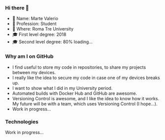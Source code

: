 ### Hi there 👋

- 👋 Name: Marte Valerio
- :book: Profession: Student
- :round_pushpin: Where: Roma Tre University
- :mortar_board: First level degree: 2018
- :mortar_board: Second level degree: 80% loading... 

### Why am I on GitHub

- I find useful to store my code in repositories, to share my projects between my devices.
- I really like the idea to secure my code in case one of my devices breaks up.
- I want to show what I did in my University period.
- Automated builds with Docker Hub and GitHub are awesome.
- Versioning Control is awesome, and I like the idea to know how it works. My future will be with a team, which uses Versioning Control (I hope...).
- Work in progress...

### Technologies

Work in progress...
